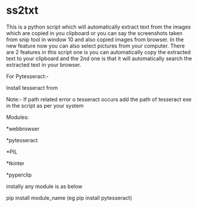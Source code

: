 # ss2txt
This is a python script which will automatically extract text from the images which are copied in you clipboard or you can say the screenshots taken from snip tool in window 10
and also copied images from browser.
In the new feature now you can also select pictures from your computer.
There are 2 features in this script one is you can automatically copy the extracted text to your clipboard and the 2nd one is that it will automatically search the extracted text in your browser.

For Pytesseract:-

Install tesseract from 

Note:- If path related error o tesseract occurs add the path of tesseract exe in the script as per your system

Modules:

*webbrowser

*pytesseract

*PIL 

*tkinter 

*pyperclip

instally any module is as below

pip install module_name   (eg pip install pytesseract)
